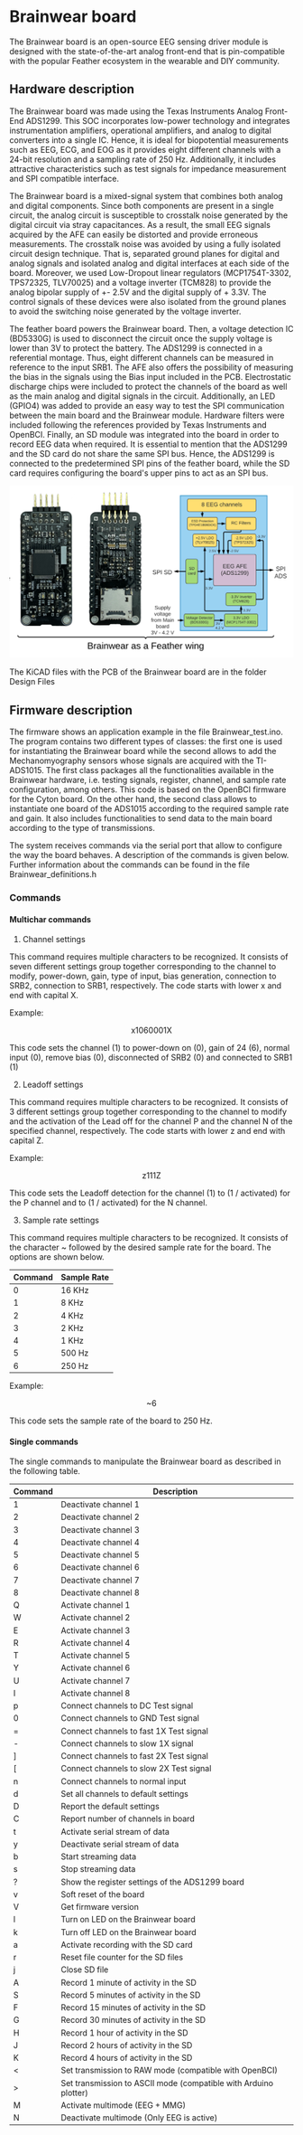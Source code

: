 # Brainwear board

The Brainwear board is an open-source EEG sensing driver module is designed with the state-of-the-art analog front-end that is pin-compatible with the popular Feather ecosystem in the wearable and DIY community.

## Hardware description

The Brainwear board was made using the Texas Instruments Analog Front-End ADS1299. This SOC incorporates low-power technology and integrates instrumentation amplifiers, operational amplifiers, and analog to digital converters into a single IC. Hence, it is ideal for biopotential measurements such as EEG, ECG, and EOG as it provides eight different channels with a 24-bit resolution and a sampling rate of 250 Hz. Additionally, it includes attractive characteristics such as test signals for impedance measurement and SPI compatible interface.

The Brainwear board is a mixed-signal system that combines both analog and digital components. Since both components are present in a single circuit, the analog circuit is susceptible to crosstalk noise generated by the digital circuit via stray capacitances. As a result, the small EEG signals acquired by the AFE can easily be distorted and provide erroneous measurements. The crosstalk noise was avoided by using a fully isolated circuit design technique. That is, separated ground planes for digital and analog signals and isolated analog and digital interfaces at each side of the board. Moreover, we used Low-Dropout linear regulators (MCP1754T-3302, TPS72325, TLV70025) and a voltage inverter (TCM828) to provide the analog bipolar supply of +- 2.5V and the digital supply of + 3.3V. The control signals of these devices were also isolated from the ground planes to avoid the switching noise generated by the voltage inverter.  

The feather board powers the Brainwear board. Then, a voltage detection IC (BD5330G) is used to disconnect the circuit once the supply voltage is lower than 3V to protect the battery. The ADS1299 is connected in a referential montage. Thus, eight different channels can be measured in reference to the input SRB1. The AFE also offers the possibility of measuring the bias in the signals using the Bias input included in the PCB. Electrostatic discharge chips were included to protect the channels of the board as well as the main analog and digital signals in the circuit.
Additionally, an LED (GPIO4) was added to provide an easy way to test the SPI communication between the main board and the Brainwear module. Hardware filters were included following the references provided by Texas Instruments and OpenBCI. Finally, an SD module was integrated into the board in order to record EEG data when required. It is essential to mention that the ADS1299 and the SD card do not share the same SPI bus. Hence, the ADS1299 is connected to the predetermined SPI pins of the feather board, while the SD card requires configuring the board's upper pins to act as an SPI bus.

![](Images/Block_diagram.png)

The KiCAD files with the PCB of the Brainwear board are in the folder Design Files

## Firmware description
The firmware shows an application example in the file Brainwear_test.ino. The program contains two different types of classes: the first one is used for instantiating the Brainwear board while the second allows to add the Mechanomyography sensors whose signals are acquired with the TI-ADS1015. The first class packages all the functionalities available in the Brainwear hardware, i.e. testing signals, register, channel, and sample rate configuration, among others. This code is based on the OpenBCI firmware for the Cyton board. On the other hand, the second class allows to instantiate one board of the ADS1015 according to the required sample rate and gain. It also includes functionalities to send data to the main board according to the type of transmissions.

The system receives commands via the serial port that allow to configure the way the board behaves. A description of the commands is given below. Further information about the commands can be found in the file Brainwear_definitions.h

### Commands
#### Multichar commands
1. Channel settings

This command requires multiple characters to be recognized. It consists of seven different settings group together corresponding to the channel to modify, power-down, gain, type of input, bias generation, connection to SRB2, connection to SRB1, respectively. The code starts with lower x and end with capital X.

Example:
<p align="center">
    x1060001X
</p>

This code sets the channel (1) to power-down on (0), gain of 24 (6), normal input (0), remove bias (0), disconnected of SRB2 (0) and connected to SRB1 (1)

2. Leadoff settings

This command requires multiple characters to be recognized. It consists of 3 different settings group together corresponding to the channel to modify and the activation of the Lead off for the channel P and the channel N of the specified channel, respectively. The code starts with lower z and end with capital Z.

Example:
<p align="center">
    z111Z
</p>

This code sets the Leadoff detection for the channel (1) to (1 / activated) for the P channel and to (1 / activated) for the N channel.

3. Sample rate settings
 
This command requires multiple characters to be recognized. It consists of the character ~ followed by the desired sample rate for the board. The options are shown below.

| Command | Sample Rate |
|---------|-------------|
| 0       | 16 KHz      |
| 1       | 8 KHz       |
| 2       | 4 KHz       |
| 3       | 2 KHz       |
| 4       | 1 KHz       |
| 5       | 500 Hz      |
| 6       | 250 Hz      |

Example:
<p align="center">
    ~6
</p>

This code sets the sample rate of the board to 250 Hz.

#### Single commands

The single commands to manipulate the Brainwear board as described in the following table.

| Command | Description |
|---------|-------------|
| 1       | Deactivate channel 1      |
| 2       | Deactivate channel 2      |
| 3       | Deactivate channel 3      |
| 4       | Deactivate channel 4      |
| 5       | Deactivate channel 5      |
| 6       | Deactivate channel 6      |
| 7       | Deactivate channel 7      |
| 8       | Deactivate channel 8      |
| Q       | Activate channel 1        |
| W       | Activate channel 2        |
| E       | Activate channel 3        |
| R       | Activate channel 4        |
| T       | Activate channel 5        |
| Y       | Activate channel 6        |
| U       | Activate channel 7        |
| I       | Activate channel 8        |
| p       | Connect channels to DC Test signal      | 
| 0       | Connect channels to GND Test signal     | 
| =       | Connect channels to fast 1X Test signal | 
| -       | Connect channels to slow 1X signal      | 
| ]       | Connect channels to fast 2X Test signal | 
| \[      | Connect channels to slow 2X Test signal | 
| n       | Connect channels to normal input        | 
| d       | Set all channels to default settings      |
| D       | Report the default settings        |
| C       | Report number of channels in board      |
| t       | Activate serial stream of data       |
| y       | Deactivate serial stream of data       |
| b       | Start streaming data       |
| s       | Stop streaming data         |
| ?       | Show the register settings of the ADS1299 board       |
| v       | Soft reset of the board        |
| V       | Get firmware version        |
| l       | Turn on LED on the Brainwear board      |
| k       | Turn off LED on the Brainwear board      |
| a       | Activate recording with the SD card      |
| r       | Reset file counter for the SD files      |
| j       | Close SD file      |
| A       | Record 1 minute of activity in the SD      |
| S       | Record 5 minutes of activity in the SD       |
| F       | Record 15 minutes of activity in the SD      |
| G       | Record 30 minutes of activity in the SD         |
| H       | Record 1 hour of activity in the SD        |
| J       | Record 2 hours of activity in the SD        |
| K       | Record 4 hours of activity in the SD         |
| <       | Set transmission to RAW mode (compatible with OpenBCI)        |
| >       | Set transmission to ASCII mode (compatible with Arduino plotter)        |
| M       | Activate multimode (EEG + MMG)       |
| N       | Deactivate multimode  (Only EEG is active)       |
